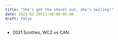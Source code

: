 ```yaml
---
title: "She’s got the shovel out, she’s bailing!"
date: 2021-02-20T21:48:00-05:00
draft: false
---
```

- 2021 Scotties, WC2 vs CAN